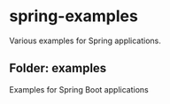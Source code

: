 # spring-examples
Various examples for Spring applications.

## Folder: examples
Examples for Spring Boot applications
